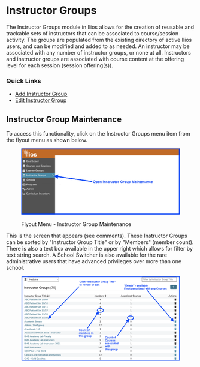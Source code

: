 # Instructor Groups

The Instructor Groups module in Ilios allows for the creation of reusable and trackable sets of instructors that can be associated to course/session activity. The groups are populated from the existing directory of active Ilios users, and can be modified and added to as needed. An instructor may be associated with any number of instructor groups, or none at all. Instructors and instructor groups are associated with course content at the offering level for each session (session offering(s)).

### Quick Links

* [Add Instructor Group](https://iliosproject.gitbook.io/ilios-user-guide/instructor-groups/add-instructor-group)
* [Edit Instructor Group](https://iliosproject.gitbook.io/ilios-user-guide/instructor-groups/edit-instructor-group)

## Instructor Group Maintenance

To access this functionality, click on the Instructor Groups menu item from the flyout menu as shown below.

<figure><img src="../.gitbook/assets/instr_grp_2.png" alt=""><figcaption><p>Flyout Menu -  Instructor Group Maintenance</p></figcaption></figure>

This is the screen that appears (see comments). These Instructor Groups can be sorted by "Instructor Group Title" or by "Members" (member count). There is also a text box available in the upper right which allows for filter by text string search. A School Switcher is also available for the rare administrative users that have advanced privileges over more than one school.

<figure><img src="../.gitbook/assets/instr_grp_1.png" alt=""><figcaption></figcaption></figure>
